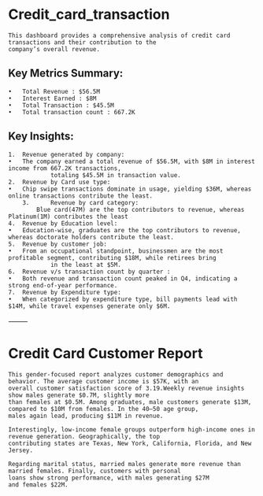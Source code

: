 # Credit_card_transaction
    This dashboard provides a comprehensive analysis of credit card transactions and their contribution to the 
    company’s overall revenue. 
    
## Key Metrics Summary:
	•	Total Revenue : $56.5M
	•	Interest Earned : $8M
	•	Total Transaction : $45.5M 
	•	Total transaction count : 667.2K 

 
## Key Insights:
	1.	Revenue generated by company:
	•	The company earned a total revenue of $56.5M, with $8M in interest income from 667.2K transactions, 
                totaling $45.5M in transaction value.
	2.	Revenue by Card use type:
	•	Chip swipe transactions dominate in usage, yielding $36M, whereas online transactions contribute the least. 
        3.      Revenue by card category:
	        Blue card(47M) are the top contributors to revenue, whereas Platinum(1M) contributes the least
	4.	Revenue by Education level:
	•	Education-wise, graduates are the top contributors to revenue, whereas doctorate holders contribute the least. 
	5.	Revenue by customer job:
	•	From an occupational standpoint, businessmen are the most profitable segment, contributing $18M, while retirees bring 
                in the least at $5M.  
	6.	Revenue v/s transaction count by quarter :
	•	Both revenue and transaction count peaked in Q4, indicating a strong end-of-year performance.
	7.	Revenue by Expenditure type:
	•	When categorized by expenditure type, bill payments lead with $14M, while travel expenses generate only $6M.
    

⸻

# Credit Card Customer Report

    This gender-focused report analyzes customer demographics and behavior. The average customer income is $57K, with an 
    overall customer satisfaction score of 3.19.Weekly revenue insights show males generate $0.7M, slightly more 
    than females at $0.5M. Among graduates, male customers generate $13M, compared to $10M from females. In the 40–50 age group,
    males again lead, producing $11M in revenue.

    Interestingly, low-income female groups outperform high-income ones in revenue generation. Geographically, the top 
    contributing states are Texas, New York, California, Florida, and New Jersey.

    Regarding marital status, married males generate more revenue than married females. Finally, customers with personal 
    loans show strong performance, with males generating $27M and females $22M.
